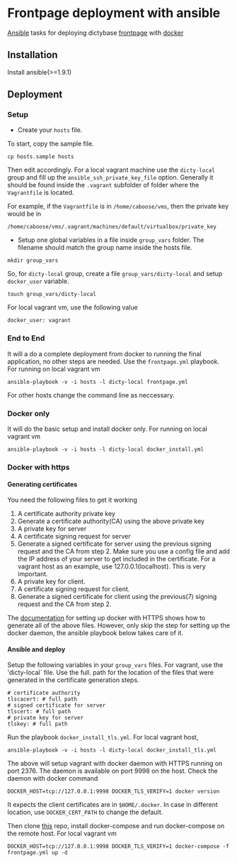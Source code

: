 # Frontpage deployment with ansible
[Ansible](http://www.ansible.com) tasks for deploying dictybase
[frontpage](https://github.com/dictyBase/frontpage-dictybase) with
[docker](https://github.com/dictybase-docker/frontpage)

## Installation
Install ansible(>=1.9.1)

## Deployment

### Setup

* Create your `hosts` file. 

To start, copy the sample file.
```
cp hosts.sample hosts
```
Then edit accordingly. For a local vagrant machine use the `dicty-local` group
and fill up the `ansible_ssh_private_key_file` option. Generally it should be
found inside the `.vagrant` subfolder of folder where the `Vagrantfile` is
located. 

For example, if the `Vagrantfile` is in `/home/caboose/vms`, then the
private key would be in

`/home/caboose/vms/.vagrant/machines/default/virtualbox/private_key`

* Setup one global variables in a file inside `group_vars` folder. The filename
  should match the group name inside the hosts file.

```
mkdir group_vars
```

So, for `dicty-local` group, create a file `group_vars/dicty-local` and setup `docker_user` variable.

```touch group_vars/dicty-local```

For local vagrant vm, use the following value

```
docker_user: vagrant
```

### End to End
It will a do a complete deployment from docker to running the final application, no other steps are needed.
Use the `frontpage.yml` playbook. For running on local vagrant vm

```
ansible-playbook -v -i hosts -l dicty-local frontpage.yml
```

For other hosts change the command line as neccessary.

### Docker only
It will do the basic setup and install docker only.
For running on local vagrant vm

```
ansible-playbook -v -i hosts -l dicty-local docker_install.yml
```

### Docker with https
#### Generating certificates
You need the following files to get it working

1. A certificate authority private key
2. Generate a certificate authority(CA) using the above private key 
3. A private key for server
4. A certificate signing request for server
5. Generate a signed certificate for server using the previous signing request 
   and the CA from step 2.
   Make sure you use a config file and add the IP address of your server to get
   included in the certificate. For a vagrant host as an example, use 127.0.0.1(localhost).
   This is very important.
6. A private key for client.
7. A certificate signing request for client.
8. Generate a signed certificate for client using the previous(7) signing request
   and the CA from step 2.

The [documentation](https://docs.docker.com/articles/https/) for setting up docker with HTTPS 
shows how to generate all of the above files. However, only skip the step for setting up the docker daemon,
the ansible playbook below takes care of it.

#### Ansible and deploy
Setup the following variables in your `group_vars` files. For vagrant, use the 'dicty-local` file. Use the full. 
path for the location of the files that were generated in the certificate generation steps.

```
# certificate authority
tlscacert: # full path
# signed certificate for server
tlscert: # full path
# private key for server
tlskey: # full path
```

Run the playbook `docker_install_tls.yml`. For local vagrant host,

```
ansible-playbook -v -i hosts -l dicty-local docker_install_tls.yml
```

The above will setup vagrant with docker daemon with HTTPS running on port 2376. The daemon
is available on port 9998 on the host. Check the daemon with docker command

```
DOCKER_HOST=tcp://127.0.0.1:9998 DOCKER_TLS_VERIFY=1 docker version
```

It expects the client certificates are in `$HOME/.docker`. In case in different location, use
`DOCKER_CERT_PATH` to change the default.

Then clone [this](https://github.com/dictybase-docker/frontpage) repo, install docker-compose
and run docker-compose on the remote host. For local vagrant vm

```
DOCKER_HOST=tcp://127.0.0.1:9998 DOCKER_TLS_VERIFY=1 docker-compose -f frontpage.yml up -d
```


